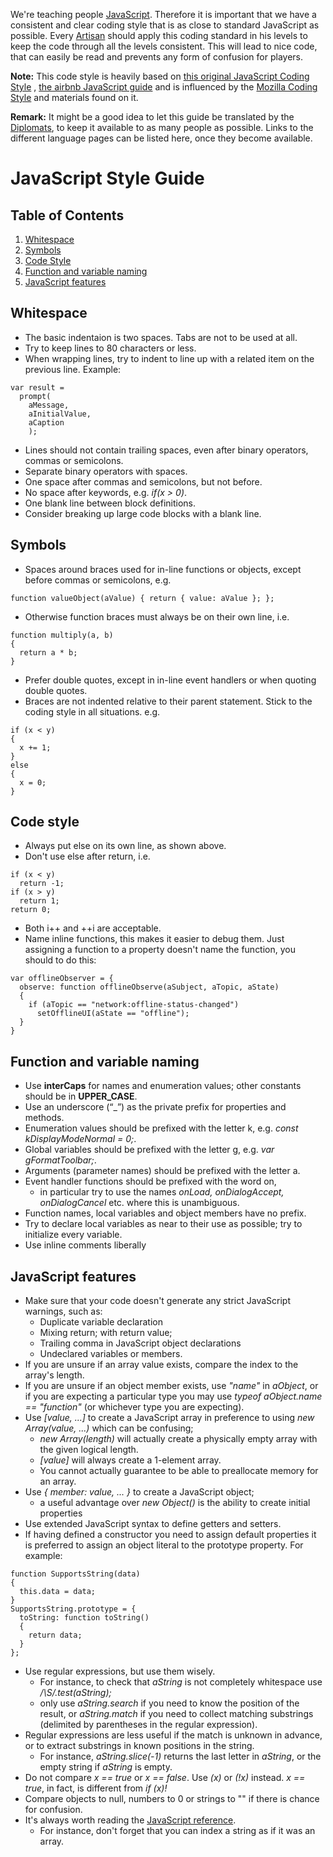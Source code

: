 We're teaching people [JavaScript](http://en.wikipedia.org/wiki/JavaScript). Therefore it is important that we have a consistent and clear coding style that is as close to standard JavaScript as possible. Every [Artisan](http://www.codecombat.com/contribute/artisan) should apply this coding standard in his levels to keep the code through all the levels consistent. This will lead to nice code, that can easily be read and prevents any form of confusion for players.

**Note:** This code style is heavily based on [this original JavaScript Coding Style](http://neil.rashbrook.org/Js.htm) , [the airbnb JavaScript guide](https://github.com/airbnb/javascript#guide-guide) and is influenced by the [Mozilla Coding Style](https://developer.mozilla.org/en-US/docs/Developer_Guide/Coding_Style) and materials found on it.

**Remark:** It might be a good idea to let this guide be translated by the [Diplomats](http://www.codecombat.com/contribute/diplomat), to keep it available to as many people as possible. Links to the different language pages can be listed here, once they become available.

# JavaScript Style Guide

## Table of Contents
1. [Whitespace](#whitespace)
2. [Symbols](#symbols)
3. [Code Style](#code-style)
4. [Function and variable naming](#function-and-variable-naming)
5. [JavaScript features](#javascript-features)

## Whitespace
* The basic indentaion is two spaces. Tabs are not to be used at all.
* Try to keep lines to 80 characters or less.
* When wrapping lines, try to indent to line up with a related item on the previous line. Example:
```
var result =
  prompt(
    aMessage,
    aInitialValue,
    aCaption
    );
```
* Lines should not contain trailing spaces, even after binary operators, commas or semicolons.
* Separate binary operators with spaces.
* One space after commas and semicolons, but not before.
* No space after keywords, e.g. _if(x > 0)_.
* One blank line between block definitions.
* Consider breaking up large code blocks with a blank line.

## Symbols
* Spaces around braces used for in-line functions or objects, except before commas or semicolons, e.g. 
```
function valueObject(aValue) { return { value: aValue }; };
```
* Otherwise function braces must always be on their own line, i.e.
```
function multiply(a, b)
{
  return a * b;
}
```
* Prefer double quotes, except in in-line event handlers or when quoting double quotes.
* Braces are not indented relative to their parent statement. Stick to the coding style in all situations. e.g.
```
if (x < y)
{
  x += 1;
}
else
{
  x = 0;
}
```

## Code style
* Always put else on its own line, as shown above.
* Don't use else after return, i.e.
```
if (x < y)
  return -1;
if (x > y)
  return 1;
return 0;
```
* Both i++ and ++i are acceptable.
* Name inline functions, this makes it easier to debug them. Just assigning a function to a property doesn't name the function, you should to do this:
```
var offlineObserver = {
  observe: function offlineObserve(aSubject, aTopic, aState)
  {
    if (aTopic == "network:offline-status-changed")
      setOfflineUI(aState == "offline");
  }
}
```

## Function and variable naming
* Use __interCaps__ for names and enumeration values; other constants should be in __UPPER_CASE__.
* Use an underscore (“_”) as the private prefix for properties and methods.
* Enumeration values should be prefixed with the letter k, e.g. _const kDisplayModeNormal = 0;_.
* Global variables should be prefixed with the letter g, e.g. _var gFormatToolbar;_.
* Arguments (parameter names) should be prefixed with the letter a.
* Event handler functions should be prefixed with the word on,
  * in particular try to use the names __onLoad_, _onDialogAccept_, _onDialogCancel__ etc. where this is unambiguous.
* Function names, local variables and object members have no prefix.
* Try to declare local variables as near to their use as possible; try to initialize every variable.
* Use inline comments liberally

## JavaScript features
* Make sure that your code doesn't generate any strict JavaScript warnings, such as:
  * Duplicate variable declaration
  * Mixing return; with return value;
  * Trailing comma in JavaScript object declarations
  * Undeclared variables or members.
* If you are unsure if an array value exists, compare the index to the array's length.
* If you are unsure if an object member exists, use _"name"_ in _aObject_, or if you are expecting a particular type you may use _typeof aObject.name == "function"_ (or whichever type you are expecting).
* Use _[value, ...]_ to create a JavaScript array in preference to using _new Array(value, ...)_ which can be confusing;
  * _new Array(length)_ will actually create a physically empty array with the given logical length.
  * _[value]_ will always create a 1-element array.
  * You cannot actually guarantee to be able to preallocate memory for an array.
* Use _{ member: value, ... }_ to create a JavaScript object;
  * a useful advantage over _new Object()_ is the ability to create initial properties
* Use extended JavaScript syntax to define getters and setters.
* If having defined a constructor you need to assign default properties it is preferred to assign an object literal to the prototype property. For example:
```
function SupportsString(data)
{
  this.data = data;
}
SupportsString.prototype = {
  toString: function toString()
  {
    return data;
  }
};
```
* Use regular expressions, but use them wisely.
  * For instance, to check that _aString_ is not completely whitespace use _/\S/.test(aString);_
  * only use _aString.search_ if you need to know the position of the result, or _aString.match_ if you need to collect matching substrings (delimited by parentheses in the regular expression).
* Regular expressions are less useful if the match is unknown in advance, or to extract substrings in known positions in the string.
  * For instance, _aString.slice(-1)_ returns the last letter in _aString_, or the empty string if _aString_ is empty.
* Do not compare _x == true_ or _x == false_. Use _(x)_ or _(!x)_ instead. _x == true_, in fact, is different from _if (x)!_
* Compare objects to null, numbers to 0 or strings to "" if there is chance for confusion.
* It's always worth reading the [JavaScript reference](https://developer.mozilla.org/en-US/docs/Web/JavaScript/Reference).
  * For instance, don't forget that you can index a string as if it was an array.